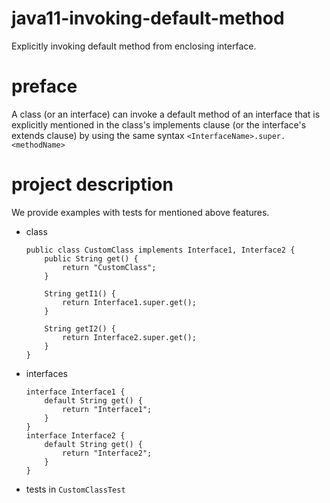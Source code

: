 # java11-invoking-default-method
Explicitly invoking default method from enclosing interface.

# preface
A class (or an interface) can invoke a default method 
of an interface that is explicitly mentioned in the 
class's implements clause (or the interface's extends 
clause) by using the same syntax 
`<InterfaceName>.super.<methodName>`

# project description
We provide examples with tests for mentioned above
features.

* class
    ```
    public class CustomClass implements Interface1, Interface2 {
        public String get() {
            return "CustomClass";
        }
    
        String getI1() {
            return Interface1.super.get();
        }
    
        String getI2() {
            return Interface2.super.get();
        }
    }
    ```
* interfaces
    ```
    interface Interface1 {
        default String get() {
            return "Interface1";
        }
    }
    interface Interface2 {
        default String get() {
            return "Interface2";
        }
    }
    ```
* tests in `CustomClassTest`